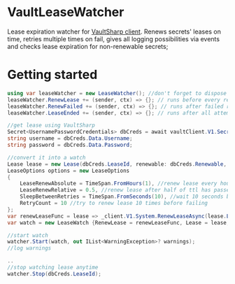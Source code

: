 # VaultLeaseWatcher
Lease expiration watcher for [VaultSharp client](https://github.com/rajanadar/VaultSharp). Renews secrets' leases on time, retries multiple times on fail, gives all logging possibilities via events and checks lease expiration for non-renewable secrets;

# Getting started
```csharp
using var leaseWatcher = new LeaseWatcher(); //don't forget to dispose a client
leaseWatcher.RenewLease += (sender, ctx) => {}; // runs before every renew
leaseWatcher.RenewFailed += (sender, ctx) => {}; // runs after failed renew attempt
leaseWatcher.LeaseEnded += (sender, ctx) => {}; // runs after all attempts failed

//get lease using VaultSharp
Secret<UsernamePasswordCredentials> dbCreds = await vaultClient.V1.Secrets.Database.GetCredentialsAsync(role);
string username = dbCreds.Data.Username;
string password = dbCreds.Data.Password;

//convert it into a watch
Lease lease = new Lease(dbCreds.LeaseId, renewable: dbCreds.Renewable, leaseDuration: dbCreds.LeaseDurationSeconds);
LeaseOptions options = new LeaseOptions
{
    LeaseRenewAbsolute = TimeSpan.FromHours(1), //renew lease every hour
    LeaseRenewRelative = 0.5, //renew lease after half of ttl has passed
    SleepBetweenRetries = TimeSpan.FromSeconds(10), //wait 10 seconds beetween failed renew tries
    RetryCount = 10 //try to renew lease 10 times before failing
};
var renewLeaseFunc = lease => _client.V1.System.RenewLeaseAsync(lease.LeaseId, lease.LeaseDurationSeconds);
var watch = new LeaseWatch {RenewLease = renewLeaseFunc, Lease = lease, Options = options};

//start watch
watcher.Start(watch, out IList<WarningException>? warnings);
//log warnings

..
//stop watching lease anytime 
watcher.Stop(dbCreds.LeaseId); 
```
